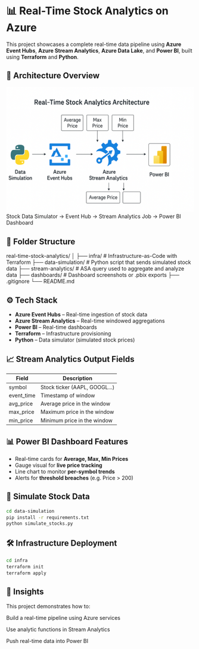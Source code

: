 # 📊 Real-Time Stock Analytics on Azure

This project showcases a complete real-time data pipeline using **Azure Event Hubs**, **Azure Stream Analytics**, **Azure Data Lake**, and **Power BI**, built using **Terraform** and **Python**.

## 🚀 Architecture Overview

![Data Engineering Architecture](architecture.png)
Stock Data Simulator → Event Hub → Stream Analytics Job → Power BI Dashboard

## 📂 Folder Structure

real-time-stock-analytics/
│
├── infra/ # Infrastructure-as-Code with Terraform
├── data-simulation/ # Python script that sends simulated stock data
├── stream-analytics/ # ASA query used to aggregate and analyze data
├── dashboards/ # Dashboard screenshots or .pbix exports
├── .gitignore
└── README.md


## ⚙️ Tech Stack

- **Azure Event Hubs** – Real-time ingestion of stock data
- **Azure Stream Analytics** – Real-time windowed aggregations
- **Power BI** – Real-time dashboards
- **Terraform** – Infrastructure provisioning
- **Python** – Data simulator (simulated stock prices)

## 📈 Stream Analytics Output Fields

| Field       | Description                    |
|-------------|--------------------------------|
| symbol      | Stock ticker (AAPL, GOOGL...)  |
| event_time  | Timestamp of window            |
| avg_price   | Average price in the window    |
| max_price   | Maximum price in the window    |
| min_price   | Minimum price in the window    |

## 📊 Power BI Dashboard Features

- Real-time cards for **Average, Max, Min Prices**
- Gauge visual for **live price tracking**
- Line chart to monitor **per-symbol trends**
- Alerts for **threshold breaches** (e.g. Price > 200)

## 🧪 Simulate Stock Data

```bash
cd data-simulation
pip install -r requirements.txt
python simulate_stocks.py

```

## 🛠 Infrastructure Deployment

```bash
cd infra
terraform init
terraform apply

``` 

## 🧠 Insights

This project demonstrates how to:

Build a real-time pipeline using Azure services

Use analytic functions in Stream Analytics

Push real-time data into Power BI

